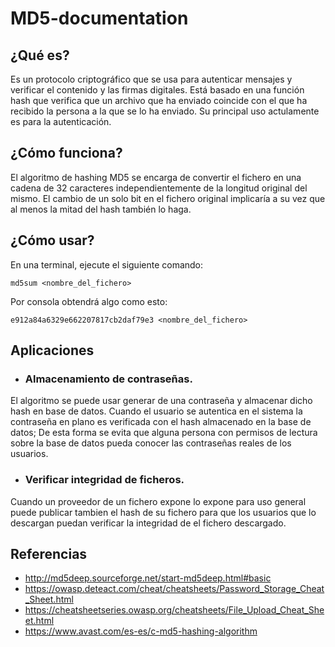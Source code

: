 # MD5-documentation


## ¿Qué es?

Es un protocolo criptográfico que se usa para autenticar mensajes y verificar el contenido y las firmas digitales. Está basado en una función hash que verifica que un archivo que ha enviado coincide con el que ha recibido la persona a la que se lo ha enviado. Su principal uso actulamente es para la autenticación.

## ¿Cómo funciona?

El algoritmo de hashing MD5 se encarga de convertir el fichero en una cadena de 32 caracteres independientemente de la longitud original del mismo. El cambio de un solo bit en el fichero original implicaría a su vez que al menos la mitad del hash también lo haga. 

## ¿Cómo usar?

En una terminal, ejecute el siguiente comando:
```
md5sum <nombre_del_fichero>
```
Por consola obtendrá algo como esto:
```
e912a84a6329e662207817cb2daf79e3 <nombre_del_fichero>
```

## Aplicaciones

- ### Almacenamiento de contraseñas.
El algoritmo se puede usar generar de una contraseña y almacenar dicho hash en base de datos. Cuando el usuario se autentica en el sistema la contraseña en plano es verificada con el hash almacenado en la base de datos; De esta forma se evita que alguna persona con permisos de lectura sobre la base de datos pueda conocer las contraseñas reales de los usuarios.
- ### Verificar integridad de ficheros.
Cuando un proveedor de un fichero expone lo expone para uso general puede publicar tambien el hash de su fichero para que los usuarios que lo descargan puedan verificar la integridad de el fichero descargado.

## Referencias

- http://md5deep.sourceforge.net/start-md5deep.html#basic
- https://owasp.deteact.com/cheat/cheatsheets/Password_Storage_Cheat_Sheet.html
- https://cheatsheetseries.owasp.org/cheatsheets/File_Upload_Cheat_Sheet.html
- https://www.avast.com/es-es/c-md5-hashing-algorithm
